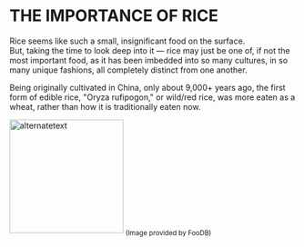 # THE IMPORTANCE OF RICE
Rice seems like such a small, insignificant food on the surface.  
But, taking the time to look deep into it — rice may just be one of, if not the most important food, as it has been imbedded into so many cultures, in so many unique fashions, all completely distinct from one another.

Being originally cultivated in China, only about 9,000+ years ago, the first form of edible rice, "Oryza rufipogon," or wild/red rice, was more eaten as a wheat, rather than how it is traditionally eaten now.  

<img src="https://foodb.ca/system/foods/pictures/235/full/235.png?1334914336" alt="alternatetext" width="200" height="200">
<sub>(Image provided by FooDB)</sub>  

